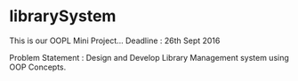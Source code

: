 # librarySystem

This is our OOPL Mini Project...
Deadline : 26th Sept 2016

Problem Statement : Design and Develop Library Management system using OOP Concepts.
